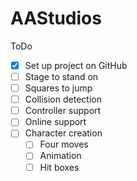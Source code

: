 # AAStudios


ToDo

- [x] Set up project on GitHub
- [ ] Stage to stand on
- [ ] Squares to jump
- [ ] Collision detection
- [ ] Controller support 
- [ ] Online support 
- [ ] Character creation
    - [ ] Four moves
    - [ ] Animation
    - [ ] Hit boxes 
